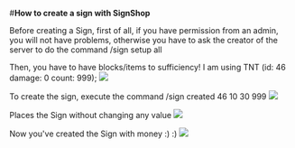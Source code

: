 #<b>How to create a sign with SignShop</b>

Before creating a Sign, first of all, if you have permission from an admin, you will not have problems, otherwise you have to ask the creator of the server to do the command /sign setup all

Then, you have to have blocks/items to sufficiency! I am using TNT (id: 46 damage: 0 count: 999);
<img src="http://mcpezazza.altervista.org/plugin/SignShop/img/img1.PNG">

To create the sign, execute the command /sign created 46 10 30 999
<img src="http://mcpezazza.altervista.org/plugin/SignShop/img/img2.PNG">

Places the Sign without changing any value
<img src="http://mcpezazza.altervista.org/plugin/SignShop/img/img3.PNG">

Now you've created the Sign with money :) :)
<img src="http://mcpezazza.altervista.org/plugin/SignShop/img/img4.PNG">
